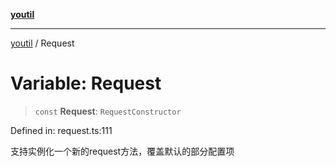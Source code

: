 [**youtil**](../README.md)

***

[youtil](../globals.md) / Request

# Variable: Request

> `const` **Request**: `RequestConstructor`

Defined in: request.ts:111

支持实例化一个新的request方法，覆盖默认的部分配置项
